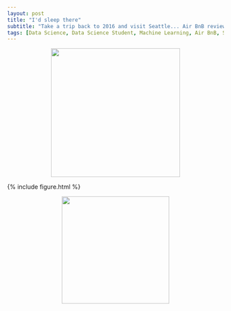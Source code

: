```yaml
---
layout: post
title: "I'd sleep there"
subtitle: "Take a trip back to 2016 and visit Seattle... Air BnB reviews"
tags: [Data Science, Data Science Student, Machine Learning, Air BnB, Seattle]
---
```

<p align="center">
  <img width= "300 height= "300" src="https://i.imgur.com/aMYAXoi.png">
</p>



{% include figure.html %}



<p align="center">
  <img width="250" height="250" src="https://i.imgur.com/n4NVO3e.png" class="align-center">
</p>
